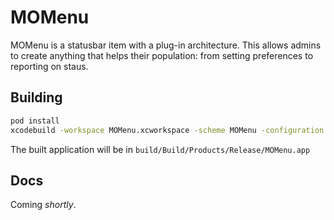 # MOMenu

MOMenu is a statusbar item with a plug-in architecture. This allows admins to create anything that helps their population: from setting preferences to reporting on staus.

## Building

```sh
pod install
xcodebuild -workspace MOMenu.xcworkspace -scheme MOMenu -configuration Release -derivedDataPath build
```

The built application will be in `build/Build/Products/Release/MOMenu.app`

## Docs
Coming *shortly*.
